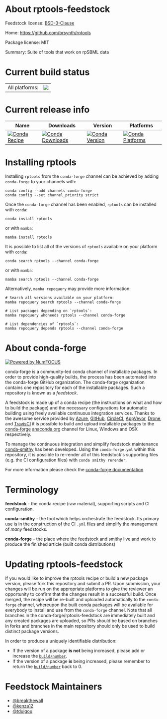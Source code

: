 About rptools-feedstock
=======================

Feedstock license: [BSD-3-Clause](https://github.com/conda-forge/rptools-feedstock/blob/main/LICENSE.txt)

Home: https://github.com/brsynth/rptools

Package license: MIT

Summary: Suite of tools that work on rpSBML data

Current build status
====================


<table><tr><td>All platforms:</td>
    <td>
      <a href="https://dev.azure.com/conda-forge/feedstock-builds/_build/latest?definitionId=14371&branchName=main">
        <img src="https://dev.azure.com/conda-forge/feedstock-builds/_apis/build/status/rptools-feedstock?branchName=main">
      </a>
    </td>
  </tr>
</table>

Current release info
====================

| Name | Downloads | Version | Platforms |
| --- | --- | --- | --- |
| [![Conda Recipe](https://img.shields.io/badge/recipe-rptools-green.svg)](https://anaconda.org/conda-forge/rptools) | [![Conda Downloads](https://img.shields.io/conda/dn/conda-forge/rptools.svg)](https://anaconda.org/conda-forge/rptools) | [![Conda Version](https://img.shields.io/conda/vn/conda-forge/rptools.svg)](https://anaconda.org/conda-forge/rptools) | [![Conda Platforms](https://img.shields.io/conda/pn/conda-forge/rptools.svg)](https://anaconda.org/conda-forge/rptools) |

Installing rptools
==================

Installing `rptools` from the `conda-forge` channel can be achieved by adding `conda-forge` to your channels with:

```
conda config --add channels conda-forge
conda config --set channel_priority strict
```

Once the `conda-forge` channel has been enabled, `rptools` can be installed with `conda`:

```
conda install rptools
```

or with `mamba`:

```
mamba install rptools
```

It is possible to list all of the versions of `rptools` available on your platform with `conda`:

```
conda search rptools --channel conda-forge
```

or with `mamba`:

```
mamba search rptools --channel conda-forge
```

Alternatively, `mamba repoquery` may provide more information:

```
# Search all versions available on your platform:
mamba repoquery search rptools --channel conda-forge

# List packages depending on `rptools`:
mamba repoquery whoneeds rptools --channel conda-forge

# List dependencies of `rptools`:
mamba repoquery depends rptools --channel conda-forge
```


About conda-forge
=================

[![Powered by
NumFOCUS](https://img.shields.io/badge/powered%20by-NumFOCUS-orange.svg?style=flat&colorA=E1523D&colorB=007D8A)](https://numfocus.org)

conda-forge is a community-led conda channel of installable packages.
In order to provide high-quality builds, the process has been automated into the
conda-forge GitHub organization. The conda-forge organization contains one repository
for each of the installable packages. Such a repository is known as a *feedstock*.

A feedstock is made up of a conda recipe (the instructions on what and how to build
the package) and the necessary configurations for automatic building using freely
available continuous integration services. Thanks to the awesome service provided by
[Azure](https://azure.microsoft.com/en-us/services/devops/), [GitHub](https://github.com/),
[CircleCI](https://circleci.com/), [AppVeyor](https://www.appveyor.com/),
[Drone](https://cloud.drone.io/welcome), and [TravisCI](https://travis-ci.com/)
it is possible to build and upload installable packages to the
[conda-forge](https://anaconda.org/conda-forge) [anaconda.org](https://anaconda.org/)
channel for Linux, Windows and OSX respectively.

To manage the continuous integration and simplify feedstock maintenance
[conda-smithy](https://github.com/conda-forge/conda-smithy) has been developed.
Using the ``conda-forge.yml`` within this repository, it is possible to re-render all of
this feedstock's supporting files (e.g. the CI configuration files) with ``conda smithy rerender``.

For more information please check the [conda-forge documentation](https://conda-forge.org/docs/).

Terminology
===========

**feedstock** - the conda recipe (raw material), supporting scripts and CI configuration.

**conda-smithy** - the tool which helps orchestrate the feedstock.
                   Its primary use is in the construction of the CI ``.yml`` files
                   and simplify the management of *many* feedstocks.

**conda-forge** - the place where the feedstock and smithy live and work to
                  produce the finished article (built conda distributions)


Updating rptools-feedstock
==========================

If you would like to improve the rptools recipe or build a new
package version, please fork this repository and submit a PR. Upon submission,
your changes will be run on the appropriate platforms to give the reviewer an
opportunity to confirm that the changes result in a successful build. Once
merged, the recipe will be re-built and uploaded automatically to the
`conda-forge` channel, whereupon the built conda packages will be available for
everybody to install and use from the `conda-forge` channel.
Note that all branches in the conda-forge/rptools-feedstock are
immediately built and any created packages are uploaded, so PRs should be based
on branches in forks and branches in the main repository should only be used to
build distinct package versions.

In order to produce a uniquely identifiable distribution:
 * If the version of a package **is not** being increased, please add or increase
   the [``build/number``](https://docs.conda.io/projects/conda-build/en/latest/resources/define-metadata.html#build-number-and-string).
 * If the version of a package **is** being increased, please remember to return
   the [``build/number``](https://docs.conda.io/projects/conda-build/en/latest/resources/define-metadata.html#build-number-and-string)
   back to 0.

Feedstock Maintainers
=====================

* [@breakthewall](https://github.com/breakthewall/)
* [@kenza12](https://github.com/kenza12/)
* [@tduigou](https://github.com/tduigou/)

